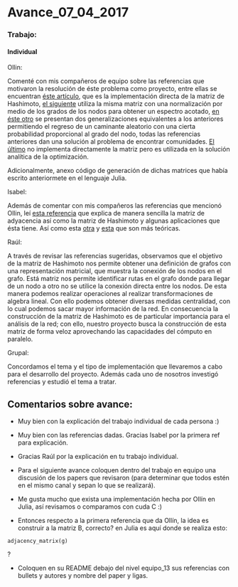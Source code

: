 # Avance_07_04_2017

### Trabajo:

#### Individual

Ollin:

Comenté con mis compañeros de equipo sobre las referencias que motivaron la resolución de éste problema como proyecto, entre ellas se encuentran [éste artículo](https://arxiv.org/pdf/1306.5550.pdf), que es la implementación directa de la matriz de Hashimoto, [el siguiente](https://arxiv.org/pdf/1308.6494.pdf) utiliza la misma matriz con una normalización por medio de los grados de los nodos para obtener un espectro acotado, [en éste otro](http://www.nature.com/articles/srep08828) se presentan dos generalizaciones equivalentes a los anteriores permitiendo el regreso de un caminante aleatorio con una cierta probabilidad proporcional al grado del nodo, todas las referencias anteriores dan una solución al problema de encontrar comunidades. [El último](https://arxiv.org/pdf/1506.08326.pdf) no implementa directamente la matriz pero es utilizada en la solución analítica de la optimización.

Adicionalmente, anexo código de generación de dichas matrices que había escrito anteriormete en el lenguaje Julia.

Isabel:  

Además de comentar con mis compañeros las referencias que mencionó Ollin, leí [esta referencia](https://www.quora.com/What-is-an-intuitive-explanation-of-the-Hashimoto-non-backtracking-matrix-and-its-utility-in-network-analysis) que explica de manera sencilla la matriz de adyacencia así como la matriz de Hashimoto y algunas aplicaciones que ésta tiene. Así como esta [otra](https://arxiv.org/pdf/0712.0192v1.pdf) y [esta](http://iopscience.iop.org/article/10.1209/0295-5075/107/50005/meta) que son más teóricas. 

Raúl:

A través de revisar las referencias sugeridas, observamos que el objetivo de la matriz de Hashimoto nos permite obtener una definición de grafos con una representación matricial, que muestra la conexión de los nodos en el grafo. Está matriz nos permite identificar rutas en el grafo donde para llegar de un nodo a otro no se utilice la conexión directa entre los nodos. De esta manera podemos realizar operaciones al realizar transformaciones de algebra lineal. Con ello podemos obtener diversas medidas centralidad, con lo cual podemos sacar mayor información de la red. En consecuencia la construcción de la matriz de Hashimoto es de particular importancia para el análisis de la red; con ello, nuestro proyecto busca la construcción de esta matriz de forma veloz aprovechando las capacidades del cómputo en paralelo.

Grupal:

Concordamos el tema y el tipo de implementación que llevaremos a cabo para el desarrollo del proyecto. Además cada uno de nosotros investigó referencias y estudió el tema a tratar.

## Comentarios sobre avance:

* Muy bien con la explicación del trabajo individual de cada persona :)

* Muy bien con las referencias dadas. Gracias Isabel por la primera ref para explicación. 

* Gracias Raúl por la explicación en tu trabajo individual.

* Para el siguiente avance coloquen dentro del trabajo en equipo una discusión de los papers que revisaron (para determinar que todos estén en el mismo canal y sepan lo que se realizará).

* Me gusta mucho que exista una implementación hecha por Ollín en Julia, así revisamos o comparamos con cuda C :)

* Entonces respecto a la primera referencia que da Ollín, la idea es construir a la matriz B, correcto? en Julia es aquí donde se realiza esto:

```
adjacency_matrix(g)

```

?

* Coloquen en su README debajo del nivel equipo_13 sus referencias con bullets y autores y nombre del paper y ligas.

